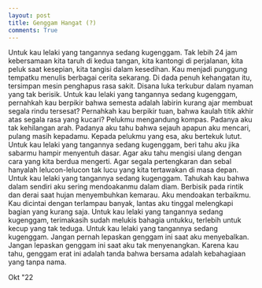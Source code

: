 ```yaml
---
layout: post
title: Genggam Hangat (?)
comments: True
---
```


Untuk kau lelaki yang tangannya sedang kugenggam. Tak lebih 24 jam kebersamaan kita taruh di kedua tangan, kita kantongi di perjalanan, kita peluk saat kesepian, kita tangisi dalam kesedihan. Kau menjadi punggung tempatku menulis berbagai cerita sekarang. Di dada penuh kehangatan itu, tersimpan mesin penghapus rasa sakit. Disana luka terkubur dalam nyaman yang tak berisik. Untuk kau lelaki yang tangannya sedang kugenggam, pernahkah kau berpikir bahwa semesta adalah labirin kurang ajar membuat segala rindu tersesat? Pernahkah kau berpikir tuan, bahwa kaulah titik akhir atas segala rasa yang kucari? Pelukmu mengandung kompas. Padanya aku tak kehilangan arah. Padanya aku tahu bahwa sejauh apapun aku mencari, pulang masih kepadamu. Kepada pelukmu yang esa, aku bertekuk lutut. Untuk kau lelaki yang tangannya sedang kugenggam, beri tahu aku jika sabarmu hampir menyentuh dasar. Agar aku tahu mengisi ulang dengan cara yang kita berdua mengerti. Agar segala pertengkaran dan sebal hanyalah lelucon-lelucon tak lucu yang kita tertawakan di masa depan. Untuk kau lelaki yang tangannya sedang kugenggam. Tahukah kau bahwa dalam sendiri aku sering mendoakanmu dalam diam. Berbisik pada rintik dan derai saat hujan menyembuhkan kemarau. Aku mendoakan terbaikmu. Kau dicintai dengan terlampau banyak, lantas aku tinggal melengkapi bagian yang kurang saja. Untuk kau lelaki yang tangannya sedang kugenggam, terimakasih sudah melukis bahagia untukku, terlebih untuk kecup yang tak teduga. Untuk kau lelaki yang tangannya sedang kugenggam. Jangan pernah lepaskan genggam ini saat aku menyebalkan. Jangan lepaskan genggam ini saat aku tak menyenangkan. Karena kau tahu, genggam erat ini adalah tanda bahwa bersama adalah kebahagiaan yang tanpa nama.

Okt "22